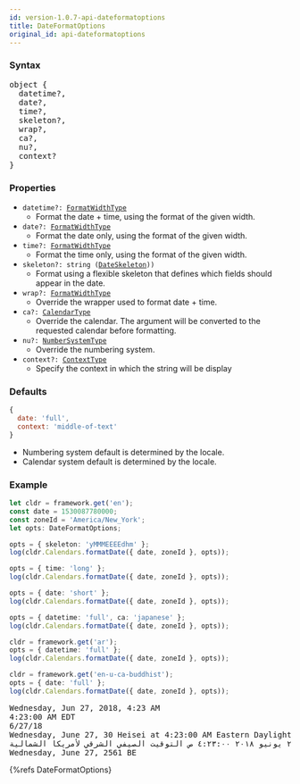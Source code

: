 ```yaml
---
id: version-1.0.7-api-dateformatoptions
title: DateFormatOptions
original_id: api-dateformatoptions
---
```


### Syntax

<pre class="syntax">
object {
  datetime?,
  date?,
  time?,
  skeleton?,
  wrap?,
  ca?,
  nu?,
  context?
}
</pre>

### Properties
  - <code class="def">datetime?: <span>[FormatWidthType](api-formatwidthtype.html)</span></code>
    - Format the date + time, using the format of the given width.
  - <code class="def">date?: <span>[FormatWidthType](api-formatwidthtype.html)</span></code>
    - Format the date only, using the format of the given width.
  - <code class="def">time?: <span>[FormatWidthType](api-formatwidthtype.html)</span></code>
    - Format the time only, using the format of the given width.
  - <code class="def">skeleton?: <span>string ([DateSkeleton](api-dateskeleton.html)))</span></code>
    - Format using a flexible skeleton that defines which fields should appear in the date.
  - <code class="def">wrap?: <span>[FormatWidthType](api-formatwidthtype.html)</span></code>
    - Override the wrapper used to format date + time.
  - <code class="def">ca?: <span>[CalendarType](api-calendartype.html)</span></code>
    - Override the calendar. The argument will be converted to the requested calendar before formatting.
  - <code class="def">nu?: <span>[NumberSystemType](api-numbersystemtype.html)</span></code>
    - Override the numbering system.
  - <code class="def">context?: <span>[ContextType](api-contexttype.html)</span></code>
    - Specify the context in which the string will be display

### Defaults

```javascript
{
  date: 'full',
  context: 'middle-of-text'
}
```

* Numbering system default is determined by the locale.
* Calendar system default is determined by the locale.

### Example

```typescript
let cldr = framework.get('en');
const date = 1530087780000;
const zoneId = 'America/New_York';
let opts: DateFormatOptions;

opts = { skeleton: 'yMMMEEEEdhm' };
log(cldr.Calendars.formatDate({ date, zoneId }, opts));

opts = { time: 'long' };
log(cldr.Calendars.formatDate({ date, zoneId }, opts));

opts = { date: 'short' };
log(cldr.Calendars.formatDate({ date, zoneId }, opts));

opts = { datetime: 'full', ca: 'japanese' };
log(cldr.Calendars.formatDate({ date, zoneId }, opts));

cldr = framework.get('ar');
opts = { datetime: 'full' };
log(cldr.Calendars.formatDate({ date, zoneId }, opts));

cldr = framework.get('en-u-ca-buddhist');
opts = { date: 'full' };
log(cldr.Calendars.formatDate({ date, zoneId }, opts));
```
<pre class="output">
Wednesday, Jun 27, 2018, 4:23 AM
4:23:00 AM EDT
6/27/18
Wednesday, June 27, 30 Heisei at 4:23:00 AM Eastern Daylight Time
الأربعاء، ٢٧ يونيو ٢٠١٨ ٤:٢٣:٠٠ ص التوقيت الصيفي الشرقي لأمريكا الشمالية
Wednesday, June 27, 2561 BE
</pre>

{%refs DateFormatOptions}
